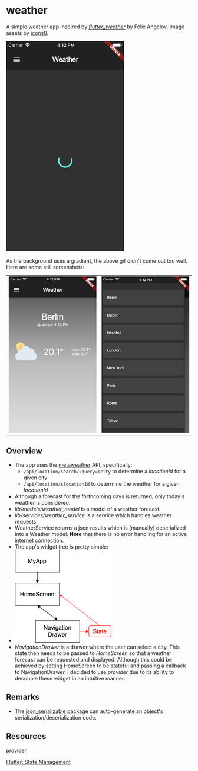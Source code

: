 # weather

A simple weather app inspired by [*flutter_weather*](https://github.com/felangel/Bloc/tree/master/examples/flutter_weather) by Felix Angelov. Image assets by [icons8](https://icons8.com/icon/set/weather/office).

![](screenshots/01.gif)

As the background uses a gradient, the above gif didn't come out too well. Here are some still screenshots:

<table>
    <tr>
        <td><img src="screenshots/02.png" /></td>
        <td><img src="screenshots/03.png" /></td>
    </tr>
</table>

## Overview

- The app uses the [metaweather](https://www.metaweather.com/) API, specifically:
  - ```/api/location/search/?query=$city``` to determine a *locationId* for a given city
  - ```/api/location/$locationId``` to determine the weather for a given *locationId*
- Although a forecast for the forthcoming days is returned, only today's weather is considered.
- *lib/models/weather_model* is a model of a weather forecast.
- *lib/services/weather_service* is a service which handles weather requests.
- WeatherService returns a json results which is (manually) deserialized into a Weather model. **Note** that there is no error handling for an active internet connection.
- The app's widget tree is pretty simple:
- ![](screenshots/diagram01.png)
- *NavigationDrawer* is a drawer where the user can select a city. This state then needs to be passed to *HomeScreen* so that a weather forecast can be requested and displayed. Although this could be achieved by setting HomeScreen to be stateful and passing a callback to NavigationDrawer, I decided to use *provider* due to its ability to decouple these widget in an intuitive manner.

## Remarks

- The [json_serializable](https://pub.dev/packages/json_serializable) package can auto-generate an object's serialization/deserialization code.

## Resources

[provider](https://pub.dev/packages/provider)

[Flutter: State Management](https://flutter.dev/docs/development/data-and-backend/state-mgmt)